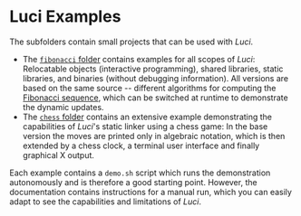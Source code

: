 Luci Examples
=============

The subfolders contain small projects that can be used with *Luci*.

  * The [`fibonacci` folder](fibonacci/README.md) contains examples for all scopes of *Luci*:
    Relocatable objects (interactive programming), shared libraries, static libraries, and binaries (without debugging information).
    All versions are based on the same source -- different algorithms for computing the [Fibonacci sequence](https://en.wikipedia.org/wiki/Fibonacci_sequence), which can be switched at runtime to demonstrate the dynamic updates.
  * The [`chess` folder](chess/README.md) contains an extensive example demonstrating the capabilities of *Luci*'s static linker using a chess game:
   In the base version the moves are printed only in algebraic notation, which is then extended by a chess clock, a terminal user interface and finally graphical X output.

Each example contains a `demo.sh` script which runs the demonstration autonomously and is therefore a good starting point.
However, the documentation contains instructions for a manual run, which you can easily adapt to see the capabilities and limitations of *Luci*.
